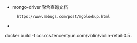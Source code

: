 
- mongo-driver 聚合查询文档
     
        https://www.mebugs.com/post/mgolookup.html
- 

docker build -t ccr.ccs.tencentyun.com/violin/violin-retail:0.5 .
